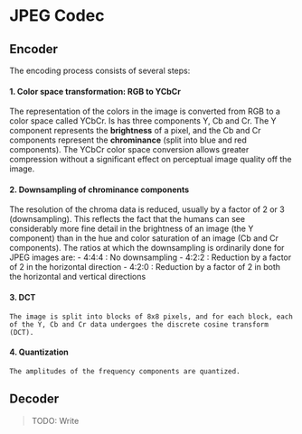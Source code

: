 # JPEG Codec

## Encoder
The encoding process consists of several steps:

#### 1. Color space transformation: RGB to YCbCr
   The representation of the colors in the image is converted from RGB to a color space called YCbCr. Is has three components Y, Cb and Cr. The Y component represents the **brightness** of a pixel, and the Cb and Cr components represent the **chrominance** (split into blue and red components). The YCbCr color space conversion allows greater compression without a significant effect on perceptual image quality off the image.

#### 2. Downsampling of chrominance components
   The resolution of the chroma data is reduced, usually by a factor of 2 or 3 (downsampling). This reflects the fact that the humans can see considerably more fine detail in the brightness of an image (the Y component) than in the hue and color saturation of an image (Cb and Cr components). The ratios at which the downsampling is ordinarily done for JPEG images are:
    - 4:4:4 : No downsampling
    - 4:2:2 : Reduction by a factor of 2 in the horizontal direction
    - 4:2:0 : Reduction by a factor of 2 in both the horizontal and vertical directions

#### 3. DCT
    The image is split into blocks of 8x8 pixels, and for each block, each of the Y, Cb and Cr data undergoes the discrete cosine transform (DCT).

#### 4. Quantization
    The amplitudes of the frequency components are quantized.

## Decoder
> TODO: Write
